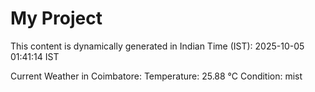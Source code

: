 # My Project

This content is dynamically generated in Indian Time (IST): 2025-10-05 01:41:14 IST


Current Weather in Coimbatore:
Temperature: 25.88 °C
Condition: mist
